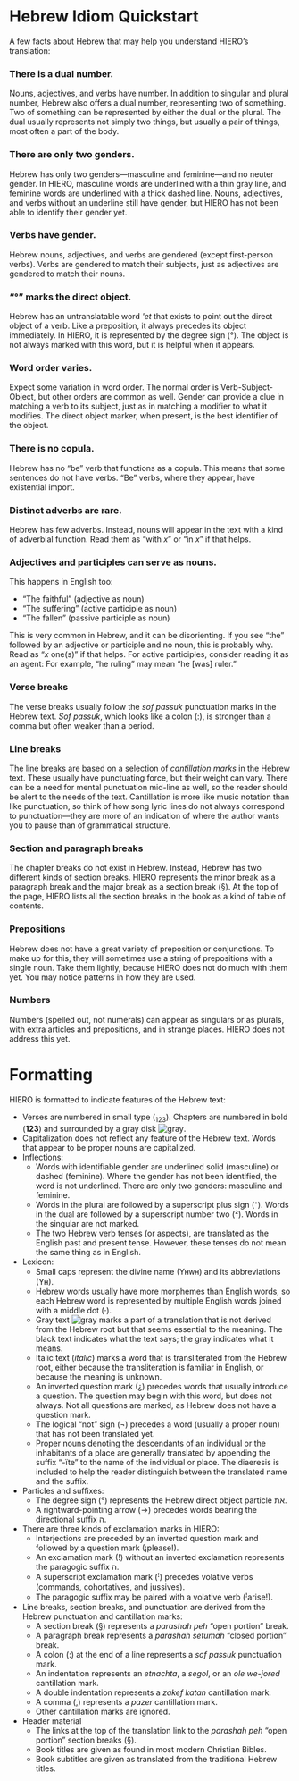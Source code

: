 # Hebrew Idiom Quickstart
A few facts about Hebrew that may help you understand HIERO’s translation:
### There is a dual number.
Nouns, adjectives, and verbs have number. In addition to singular and plural number, Hebrew also offers a dual number, representing two of something. Two of something can be represented by either the dual or the plural. The dual usually represents not simply two things, but usually a pair of things, most often a part of the body.
### There are only two genders.
Hebrew has only two genders—masculine and feminine—and no neuter gender. In HIERO, masculine words are underlined with a thin gray line, and feminine words are underlined with a thick dashed line. Nouns, adjectives, and verbs without an underline still have gender, but HIERO has not been able to identify their gender yet.
### Verbs have gender.
Hebrew nouns, adjectives, and verbs are gendered (except first-person verbs). Verbs are gendered to match their subjects, just as adjectives are gendered to match their nouns.
### “°” marks the direct object.
Hebrew has an untranslatable word *'et* that exists to point out the direct object of a verb. Like a preposition, it always precedes its object immediately. In HIERO, it is represented by the degree sign (°). The object is not always marked with this word, but it is helpful when it appears.
### Word order varies.
Expect some variation in word order. The normal order is Verb-Subject-Object, but other orders are common as well. Gender can provide a clue in matching a verb to its subject, just as in matching a modifier to what it modifies. The direct object marker, when present, is the best identifier of the object. 
### There is no copula.
Hebrew has no “be” verb that functions as a copula. This means that some sentences do not have verbs. “Be” verbs, where they appear, have existential import.
### Distinct adverbs are rare.
Hebrew has few adverbs. Instead, nouns will appear in the text with a kind of adverbial function. Read them as “with *x*” or “in *x*” if that helps.
### Adjectives and participles can serve as nouns.
This happens in English too:
- “The faithful” (adjective as noun)
- “The suffering” (active participle as noun)
- “The fallen” (passive participle as noun)
  
This is very common in Hebrew, and it can be disorienting. If you see “the” followed by an adjective or participle and no noun, this is probably why. Read as “*x* one(s)” if that helps. For active participles, consider reading it as an agent: For example, “he ruling” may mean “he [was] ruler.”
### Verse breaks
The verse breaks usually follow the *sof passuk* punctuation marks in the Hebrew text. *Sof passuk*, which looks like a colon (:), is stronger than a comma but often weaker than a period.
### Line breaks
The line breaks are based on a selection of *cantillation marks* in the Hebrew text. These usually have punctuating force, but their weight can vary. There can be a need for mental punctuation mid-line as well, so the reader should be alert to the needs of the text. Cantillation is more like music notation than like punctuation, so think of how song lyric lines do not always correspond to punctuation—they are more of an indication of where the author wants you to pause than of grammatical structure.
### Section and paragraph breaks
The chapter breaks do not exist in Hebrew. Instead, Hebrew has two different kinds of section breaks. HIERO represents the minor break as a paragraph break and the major break as a section break (§). At the top of the page, HIERO lists all the section breaks in the book as a kind of table of contents.
### Prepositions
Hebrew does not have a great variety of preposition or conjunctions. To make up for this, they will sometimes use a string of prepositions with a single noun. Take them lightly, because HIERO does not do much with them yet. You may notice patterns in how they are used.
### Numbers
Numbers (spelled out, not numerals) can appear as singulars or as plurals, with extra articles and prepositions, and in strange places. HIERO does not address this yet.

# Formatting
HIERO is formatted to indicate features of the Hebrew text:
- Verses are numbered in small type (<sub>123</sub>). Chapters are numbered in bold (**123**) and surrounded by a gray disk ![gray](https://placehold.co/15x15/808080/808080.png).
- Capitalization does not reflect any feature of the Hebrew text. Words that appear to be proper nouns are capitalized.
- Inflections:
  - Words with identifiable gender are underlined solid (masculine) or dashed (feminine). Where the gender has not been identified, the word is not underlined. There are only two genders: masculine and feminine.
  - Words in the plural are followed by a superscript plus sign (⁺). Words in the dual are followed by a superscript number two (²). Words in the singular are not marked.
  - The two Hebrew verb tenses (or aspects), are translated as the English past and present tense. However, these tenses do not mean the same thing as in English.
- Lexicon:
  - Small caps represent the divine name (Yʜᴡʜ) and its abbreviations (Yʜ).
  - Hebrew words usually have more morphemes than English words, so each Hebrew word is represented by multiple English words joined with a middle dot (·).
  - Gray text ![gray](https://placehold.co/15x15/808080/808080.png) marks a part of a translation that is not derived from the Hebrew root but that seems essential to the meaning. The black text indicates what the text says; the gray indicates what it means.
  - Italic text (*italic*) marks a word that is transliterated from the Hebrew root, either because the transliteration is familiar in English, or because the meaning is unknown.
  - An inverted question mark (¿) precedes words that usually introduce a question. The question may begin with this word, but does not always. Not all questions are marked, as Hebrew does not have a question mark.
  - The logical “not” sign (¬) precedes a word (usually a proper noun) that has not been translated yet.
  - Proper nouns denoting the descendants of an individual or the inhabitants of a place are generally translated by appending the suffix “-ïte” to the name of the individual or place. The diaeresis is included to help the reader distinguish between the translated name and the suffix.
- Particles and suffixes:
  - The degree sign (°) represents the Hebrew direct object particle את.
  - A rightward-pointing arrow (→) precedes words bearing the directional suffix ה.
- There are three kinds of exclamation marks in HIERO:
  - Interjections are preceded by an inverted question mark and followed by a question mark (¡please!).
  - An exclamation mark (!) without an inverted exclamation represents the paragogic suffix ה.
  - A superscript exclamation mark (ꜝ) precedes volative verbs (commands, cohortatives, and jussives).
  - The paragogic suffix may be paired with a volative verb (ꜝarise!).
- Line breaks, section breaks, and punctuation are derived from the Hebrew punctuation and cantillation marks:
  - A section break (§) represents a *parashah peh* “open portion” break.
  - A paragraph break represents a *parashah setumah* “closed portion” break.
  - A colon (:) at the end of a line represents a *sof passuk* punctuation mark.
  - An indentation represents an *etnachta*, a *segol*, or an *ole we-jored* cantillation mark.
  - A double indentation represents a *zakef katan* cantillation mark.
  - A comma (,) represents a *pazer* cantillation mark.
  - Other cantillation marks are ignored.
- Header material
  - The links at the top of the translation link to the *parashah peh* “open portion” section breaks (§).
  - Book titles are given as found in most modern Christian Bibles.
  - Book subtitles are given as translated from the traditional Hebrew titles.
